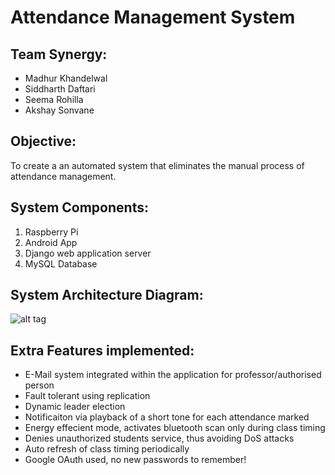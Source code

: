 # Attendance Management System
## Team Synergy:
* Madhur Khandelwal
* Siddharth Daftari
* Seema Rohilla
* Akshay Sonvane

## Objective:
To create a an automated system that eliminates the manual process of attendance management.

## System Components:
1. Raspberry Pi 
2. Android App
3. Django web application server
4. MySQL Database

## System Architecture Diagram:

![alt tag](https://github.com/siddharth-daftari/testRepo/blob/master/Architecture_Diagram.png)

## Extra Features implemented:
* E-Mail system integrated within the application for professor/authorised person
* Fault tolerant using replication
* Dynamic leader election
* Notificaiton via playback of a short tone for each attendance marked
* Energy effecient mode, activates bluetooth scan only during class timing
* Denies unauthorized students service, thus avoiding DoS attacks
* Auto refresh of class timing periodically
* Google OAuth used, no new passwords to remember!




  
